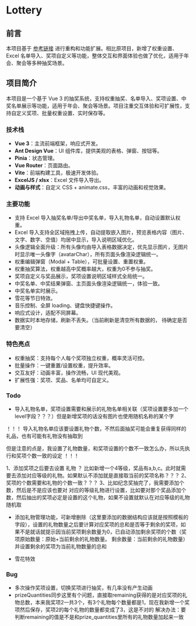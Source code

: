 # Lottery

## 前言

本项目基于 [参考链接](https://github.com/henry-fun/hanshan-lottery) 进行重构和功能扩展。相比原项目，新增了权重设置、Excel 名单导入、奖项自定义等功能，整体交互和界面体验也做了优化，适用于年会、聚会等多种抽奖场景。

## 项目简介

本项目是一个基于 Vue 3 的抽奖系统，支持权重抽奖、名单导入、奖项设置、中奖名单展示等功能，适用于年会、聚会等场景。项目注重交互体验和可扩展性，支持自定义奖项、批量权重设置、实时保存等。

### 技术栈

- **Vue 3**：主流前端框架，响应式开发。
- **Ant Design Vue**：UI 组件库，提供美观的表格、弹窗、按钮等。
- **Pinia**：状态管理。
- **Vue Router**：页面路由。
- **Vite**：前端构建工具，极速开发体验。
- **ExcelJS / xlsx**：Excel 文件导入导出。
- **动画与样式**：自定义 CSS + animate.css，丰富的动画和视觉效果。

### 主要功能

- 支持 Excel 导入抽奖名单/导出中奖名单，导入礼物名单，自动设置默认权重。
- Excel 导入支持全区域拖拽上传，自动提取嵌入图片，预览表格内容（图片、文字、数字、空值）均居中显示，导入说明区域优化。
- 头像逻辑全面升级：所有头像均由导入表格数据决定，优先显示图片，无图片时显示唯一头像字（avatarChar），所有页面头像渲染逻辑统一。
- 权重编辑弹窗（Modal + Table），可批量设置、重置权重。
- 权重抽奖算法，权重越高中奖概率越大，权重为0不参与抽奖。
- 奖项自定义与奖品展示，奖项设置说明区域样式全局统一。
- 中奖名单、中奖结果弹窗、主页面头像渲染逻辑统一，体验一致。
- 中奖名单实时展示。
- 雪花等节日特效。
- 音乐控制、全屏 loading、键盘快捷键操作。
- 响应式设计，适配不同屏幕。
- 数据实时本地存储，刷新不丢失。（当前刷新是清空所有数据的， 待确定是否要清空）

### 特色亮点

- 权重抽奖：支持每个人每个奖项独立权重，概率灵活可控。
- 批量操作：一键重置/设置权重，提升效率。
- 交互友好：动画丰富，操作流畅，UI 现代美观。
- 扩展性强：奖项、奖品、名单均可自定义。

### Todo

- 导入礼物名单，奖项设置需要和展示的礼物名单相关联（奖项设置要多加一个level字段？？？）但是新增奖项的话没有图片也使用随机名称的某个字

！！！
  导入礼物名单应该要设置礼物个数，不然后面抽奖可能会重复获得同样的礼品，也有可能有礼物没有抽取到
  
  但是注意的点是，我设置了礼物数量，和奖项设置的个数不一致怎么办，所以先执行和奖项个数一致的设定
！！！

1、添加奖项之后要去设置 礼物 ？ 比如新增一个4等级，奖品有a,b,c。此时就需要去添加对应等级的礼物。如果默认不添加就是直接取当前的奖项名称？？？
2、奖项的个数需要和礼物的个数一致？？？
3、比如纪念奖抽完了，我需要添加个数，然后是不是应该也要对 对应的等级礼物进行设置，比如要对那个奖品添加个数，然后抽出的奖项必定是设置的这个礼物，如果不设置就默认在对应等级的礼物随机取

- 添加礼物管理功能，可新增删除（这里要添加的数据结构应该就是按照模板的字段），设置的礼物数量之后要计算对应奖项的总和是否等于剩余的奖项，如果不是就话就提示因当前奖项剩余数量为0，已自动添加剩余奖项的个数（奖项原始数量：原始+当前剩余的礼物数量。 剩余数量：当前剩余的礼物数量）并设置剩余的奖项为当前礼物数量的总和

- 雪花特效

### Bug

- 多次操作奖项设置，切换奖项进行抽奖，有几率没有产生动画
- prizeQuantities同步这里有个问题，直接取remaining获得的是对应奖项的礼物总数，本来我奖项2一共3个，有3个礼物每个数量都是1，现在我新增一个奖项然后保存，奖项2的每个礼物的数量都变成了3，这是不对的   解决办法：要判断remaining的值是不是和prize_quantities里所有的礼物数量加起来一致
